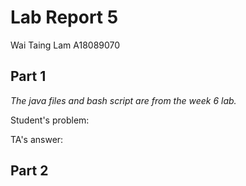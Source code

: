 # Lab Report 5
Wai Taing Lam A18089070

## Part 1

_The java files and bash script are from the week 6 lab._

Student's problem:



TA's answer:


## Part 2
